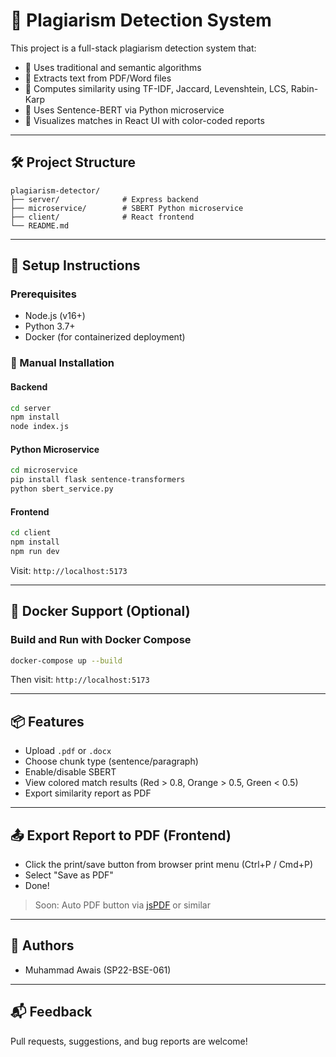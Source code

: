 # 📄 Plagiarism Detection System

This project is a full-stack plagiarism detection system that:
- 🧠 Uses traditional and semantic algorithms
- 📎 Extracts text from PDF/Word files
- 🧮 Computes similarity using TF-IDF, Jaccard, Levenshtein, LCS, Rabin-Karp
- 🧬 Uses Sentence-BERT via Python microservice
- 🎨 Visualizes matches in React UI with color-coded reports

---

## 🛠️ Project Structure
```
plagiarism-detector/
├── server/              # Express backend
├── microservice/        # SBERT Python microservice
├── client/              # React frontend
└── README.md
```

---

## 🚀 Setup Instructions

### Prerequisites
- Node.js (v16+)
- Python 3.7+
- Docker (for containerized deployment)

### 🔧 Manual Installation

#### Backend
```bash
cd server
npm install
node index.js
```

#### Python Microservice
```bash
cd microservice
pip install flask sentence-transformers
python sbert_service.py
```

#### Frontend
```bash
cd client
npm install
npm run dev
```

Visit: `http://localhost:5173`

---

## 🐳 Docker Support (Optional)

### Build and Run with Docker Compose
```bash
docker-compose up --build
```
Then visit: `http://localhost:5173`

---

## 📦 Features
- Upload `.pdf` or `.docx`
- Choose chunk type (sentence/paragraph)
- Enable/disable SBERT
- View colored match results (Red > 0.8, Orange > 0.5, Green < 0.5)
- Export similarity report as PDF

---

## 📤 Export Report to PDF (Frontend)
- Click the print/save button from browser print menu (Ctrl+P / Cmd+P)
- Select "Save as PDF"
- Done!

> Soon: Auto PDF button via [jsPDF](https://github.com/parallax/jsPDF) or similar

---

## 🙌 Authors
- Muhammad Awais (SP22-BSE-061)

---

## 📬 Feedback
Pull requests, suggestions, and bug reports are welcome!

